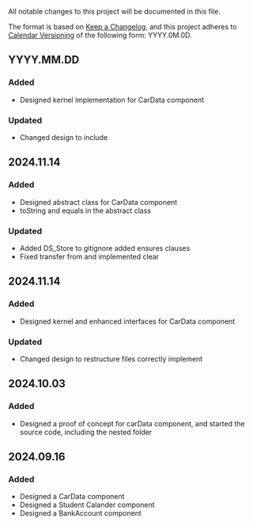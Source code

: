 All notable changes to this project will be documented in this file.

The format is based on [Keep a Changelog](https://keepachangelog.com/en/1.1.0/),
and this project adheres to [Calendar Versioning](https://calver.org/) of
the following form: YYYY.0M.0D.

## YYYY.MM.DD

### Added

- Designed kernel implementation for CarData component

### Updated

- Changed design to include

## 2024.11.14

### Added

- Designed abstract class for CarData component
- toString and equals in the abstract class

### Updated

- Added DS_Store to gitignore added ensures clauses
- Fixed transfer from and implemented clear

## 2024.11.14

### Added

- Designed kernel and enhanced interfaces for CarData component

### Updated

- Changed design to restructure files correctly implement

## 2024.10.03

### Added

- Designed a proof of concept for carData component, and started the source code, including the nested folder

## 2024.09.16

### Added

- Designed a CarData component
- Designed a Student Calander component
- Designed a BankAccount component
